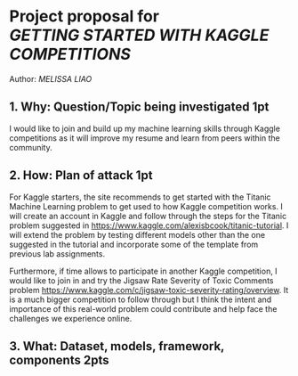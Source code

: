 # Project proposal for<br>*GETTING STARTED WITH KAGGLE COMPETITIONS*
Author: *MELISSA LIAO*

## 1. Why: Question/Topic being investigated 1pt
I would like to join and build up my machine learning skills through Kaggle competitions as it will improve my resume and learn from peers within the community.

## 2. How: Plan of attack 1pt
For Kaggle starters, the site recommends to get started with the Titanic Machine Learning problem to get used to how Kaggle competition works. I will create an account in Kaggle and follow through the steps for the Titanic problem suggested in https://www.kaggle.com/alexisbcook/titanic-tutorial. I will extend the problem by testing different models other than the one suggested in the tutorial and incorporate some of the template from previous lab assignments. 

Furthermore, if time allows to participate in another Kaggle competition, I would like to join in and try the Jigsaw Rate Severity of Toxic Comments problem https://www.kaggle.com/c/jigsaw-toxic-severity-rating/overview. It is a much bigger competition to follow through but I think the intent and importance of this real-world problem could contribute and help face the challenges we experience online.

## 3. What: Dataset, models, framework, components 2pts